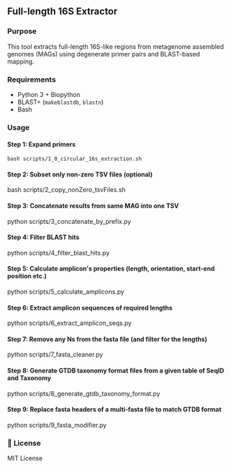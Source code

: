 ## Full-length 16S Extractor

### Purpose

This tool extracts full-length 16S-like regions from metagenome assembled genomes (MAGs) using degenerate primer pairs and BLAST-based mapping.

### Requirements

- Python 3 + Biopython
- BLAST+ (`makeblastdb`, `blastn`)
- Bash

### Usage

#### Step 1: Expand primers
`bash scripts/1_0_circular_16s_extraction.sh`

#### Step 2: Subset only non-zero TSV files (optional)
bash scripts/2_copy_nonZero_tsvFiles.sh

#### Step 3: Concatenate results from same MAG into one TSV
python scripts/3_concatenate_by_prefix.py

#### Step 4: Filter BLAST hits
python scripts/4_filter_blast_hits.py

#### Step 5: Calculate amplicon's properties (length, orientation, start-end position etc.)
python scripts/5_calculate_amplicons.py

#### Step 6: Extract amplicon sequences of required lengths
python scripts/6_extract_amplicon_seqs.py

#### Step 7: Remove any Ns from the fasta file (and filter for the lengths)
python scripts/7_fasta_cleaner.py

#### Step 8: Generate GTDB taxonomy format files from a given table of SeqID and Taxonomy
python scripts/8_generate_gtdb_taxonomy_format.py

#### Step 9: Replace fasta headers of a multi-fasta file to match GTDB format
python scripts/9_fasta_modifier.py


### 📜 License

MIT License